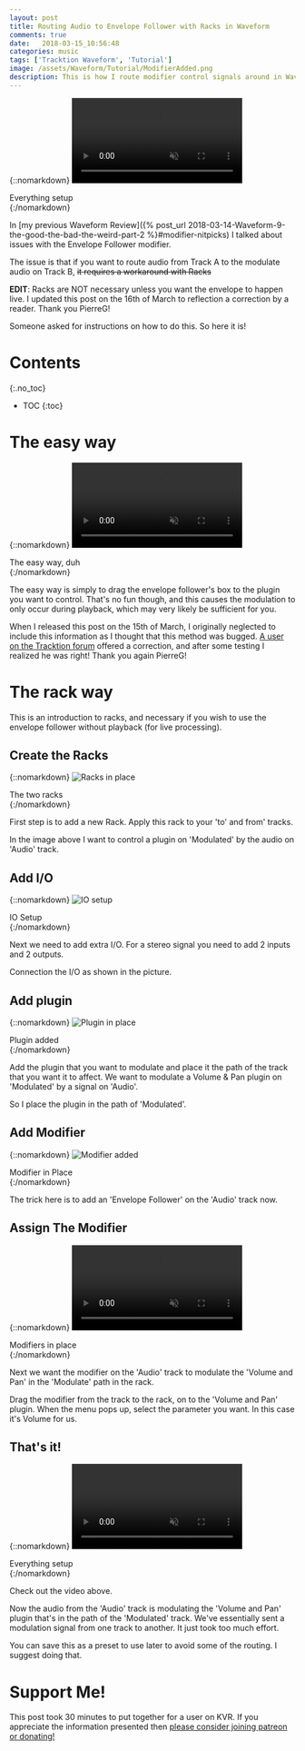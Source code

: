 ```yaml
---
layout: post
title: Routing Audio to Envelope Follower with Racks in Waveform
comments: true
date:   2018-03-15_10:56:48 
categories: music
tags: ['Tracktion Waveform', 'Tutorial']
image: /assets/Waveform/Tutorial/ModifierAdded.png
description: This is how I route modifier control signals around in Waveform
---
```


{::nomarkdown}
<video autoplay loop muted class="gifvid">
<source src="/assets/Waveform/Tutorial/Setup.mp4" type="video/mp4">
Your browser does not support the video tag.
</video>
<div class="video-caption">Everything setup</div>
{:/nomarkdown}

In [my previous Waveform Review]({% post_url 2018-03-14-Waveform-9-the-good-the-bad-the-weird-part-2 %}#modifier-nitpicks) I talked about issues with the Envelope Follower modifier.

The issue is that if you want to route audio from Track A to the modulate audio on Track B, ~~it requires a workaround with Racks~~

**EDIT**: Racks are NOT necessary unless you want the envelope to happen live. I updated this post on the 16th of March to reflection a correction by a reader. Thank you PierreG!

Someone asked for instructions on how to do this. So here it is!

<!--more-->

# Contents
{:.no_toc}
* TOC
{:toc}

# The easy way

{::nomarkdown}
<video autoplay loop muted class="gifvid">
<source src="/assets/Waveform/Tutorial/EasyWay.mp4" type="video/mp4">
Your browser does not support the video tag.
</video>
<div class="video-caption">The easy way, duh</div>
{:/nomarkdown}

The easy way is simply to drag the envelope follower's box to the plugin you want to control. That's no fun though, and this causes the modulation to only occur during playback, which may very likely be sufficient for you.

When I released this post on the 15th of March, I originally neglected to include this information as I thought that this method was bugged. [A user on the Tracktion forum](http://www.kvraudio.com/forum/viewtopic.php?f=22&t=501271&p=7034686#p7034497) offered a correction, and after some testing I realized he was right! Thank you again PierreG!

# The rack way

This is an introduction to racks, and necessary if you wish to use the envelope follower without playback (for live processing).

## Create the Racks

{::nomarkdown}
<img src="/assets/Waveform/Tutorial/Racks.png" alt="Racks in place">
<div class="image-caption">The two racks</div>
{:/nomarkdown}

First step is to add a new Rack. Apply this rack to your 'to' and from' tracks.

In the image above I want to control a plugin on 'Modulated' by the audio on 'Audio' track.

## Add I/O

{::nomarkdown}
<img src="/assets/Waveform/Tutorial/IO.png" alt="IO setup">
<div class="image-caption">IO Setup</div>
{:/nomarkdown}

Next we need to add extra I/O. For a stereo signal you need to add 2 inputs and 2 outputs.

Connection the I/O as shown in the picture.

## Add plugin

{::nomarkdown}
<img src="/assets/Waveform/Tutorial/Plugined.png" alt="Plugin in place">
<div class="image-caption">Plugin added</div>
{:/nomarkdown}

Add the plugin that you want to modulate and place it the path of the track that you want it to affect. We want to modulate a Volume & Pan plugin on 'Modulated' by a signal on 'Audio'.

So I place the plugin in the path of 'Modulated'.

## Add Modifier

{::nomarkdown}
<img src="/assets/Waveform/Tutorial/ModifierAdded.png" alt="Modifier added">
<div class="image-caption">Modifier in Place</div>
{:/nomarkdown}

The trick here is to add an 'Envelope Follower' on the 'Audio' track now.

## Assign The Modifier

{::nomarkdown}
<video autoplay loop muted class="gifvid">
<source src="/assets/Waveform/Tutorial/Modify.mp4" type="video/mp4">
Your browser does not support the video tag.
</video>
<div class="video-caption">Modifiers in place</div>
{:/nomarkdown}

Next we want the modifier on the 'Audio' track to modulate the 'Volume and Pan' in the 'Modulate' path in the rack.

Drag the modifier from the track to the rack, on to the 'Volume and Pan' plugin. When the menu pops up, select the parameter you want. In this case it's Volume for us.

## That's it!

{::nomarkdown}
<video autoplay loop muted class="gifvid">
<source src="/assets/Waveform/Tutorial/Setup.mp4" type="video/mp4">
Your browser does not support the video tag.
</video>
<div class="video-caption">Everything setup</div>
{:/nomarkdown}

Check out the video above.

Now the audio from the 'Audio' track is modulating the 'Volume and Pan' plugin that's in the path of the 'Modulated' track. We've essentially sent a modulation signal from one track to another. It just took too much effort.

You can save this as a preset to use later to avoid some of the routing. I suggest doing that.

# Support Me!

This post took 30 minutes to put together for a user on KVR. If you appreciate the information presented then <a href="/DonateNow/">please consider joining patreon or donating!</a>







